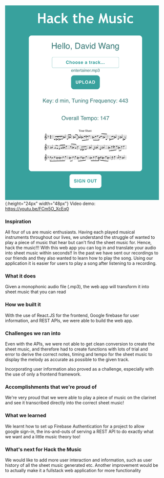 ![Hack the Music React App](/HTM_Image.png){:height="24px" width="48px"}
Video demo: https://youtu.be/FCm5O_XcEq0

### Inspiration
All four of us are music enthusiasts. Having each played musical instruments throughout our lives, we understand the struggle of wanted to play a piece of music that hear but can't find the sheet music for. Hence, hack the music!!! With this web app you can log in and translate your audio into sheet music within seconds!! In the past we have sent our recordings to our friends and they also wanted to learn how to play the song. Using our application it is easier for users to play a song after listening to a recording.

### What it does
Given a monophonic audio file (.mp3), the web app will transform it into sheet music that you can read

### How we built it
With the use of React.JS for the frontend, Google firebase for user information, and REST APIs, we were able to build the web app.

### Challenges we ran into
Even with the APIs, we were not able to get clean conversion to create the sheet music, and therefore had to create functions with lots of trial and error to derive the correct notes, timing and tempo for the sheet music to display the melody as accurate as possible to the given track.

Incorporating user information also proved as a challenge, especially with the use of only a frontend framework.

### Accomplishments that we're proud of
We're very proud that we were able to play a piece of music on the clarinet and see it transcribed directly into the correct sheet music!

### What we learned
We learnt how to set up Firebase Authentication for a project to allow google sign-in, the ins-and-outs of serving a REST API to do exactly what we want and a little music theory too!

### What's next for Hack the Music
We would like to add more user interaction and information, such as user history of all the sheet music generated etc. Another improvement would be to actually make it a fullstack web application for more functionality
